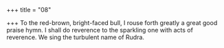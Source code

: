 +++
title = "08"

+++
To the red-brown, bright-faced bull, I rouse forth greatly a great good  praise hymn.
I shall do reverence to the sparkling one with acts of reverence. We sing  the turbulent name of Rudra.